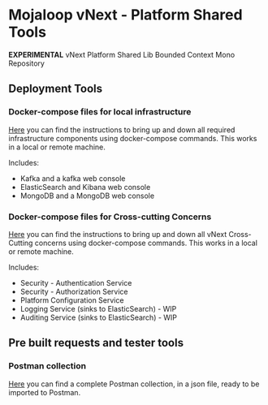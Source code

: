 # Mojaloop vNext - Platform Shared Tools

**EXPERIMENTAL** vNext Platform Shared Lib Bounded Context Mono Repository


## Deployment Tools

### Docker-compose files for local infrastructure
[Here](packages/deployment/docker-compose-infra/README.md) you can find the instructions to bring up and down all required infrastructure components using docker-compose commands. This works in a local or remote machine.

Includes:
* Kafka and a kafka web console
* ElasticSearch and Kibana web console
* MongoDB and a MongoDB web console


### Docker-compose files for Cross-cutting Concerns
[Here](packages/deployment/docker-compose-cross-cutting/README.md) you can find the instructions to bring up and down all vNext Cross-Cutting concerns using docker-compose commands. This works in a local or remote machine.

Includes:
* Security - Authentication Service
* Security - Authorization Service
* Platform Configuration Service
* Logging Service (sinks to ElasticSearch) - WIP
* Auditing Service (sinks to ElasticSearch) - WIP


## Pre built requests and tester tools

### Postman collection 
[Here](packages/postman) you can find a complete Postman collection, in a json file, ready to be imported to Postman.


